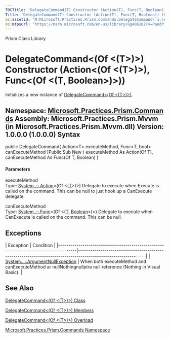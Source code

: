 ```yaml
---
TOCTitle: 'DelegateCommand(T) Constructor (Action(T), Func(T, Boolean))'
Title: 'DelegateCommand(T) Constructor (Action(T), Func(T, Boolean)) (Microsoft.Practices.Prism.Commands)'
ms:assetid: 'M:Microsoft.Practices.Prism.Commands.DelegateCommand\`1.\#ctor(System.Action{\`0},System.Func{\`0,System.Boolean})'
ms:mtpsurl: 'https://msdn.microsoft.com/en-us/library/Gg406162(v=PandP.50)'
---
```


Prism Class Library

DelegateCommand&lt;(Of &lt;(T&gt;)&gt;) Constructor (Action&lt;(Of &lt;(T&gt;)&gt;), Func&lt;(Of &lt;(T, Boolean&gt;)&gt;))
===========================================================================================================================

Initializes a new instance of [DelegateCommand&lt;(Of &lt;(T&gt;)&gt;)](https://msdn.microsoft.com/t:microsoft.practices.prism.commands.delegatecommand%601).

**Namespace:** [Microsoft.Practices.Prism.Commands](https://msdn.microsoft.com/n:microsoft.practices.prism.commands)
**Assembly:** Microsoft.Practices.Prism.Mvvm (in Microsoft.Practices.Prism.Mvvm.dll) Version: 1.0.0.0 (1.0.0.0)
Syntax
------

<span id="syntaxToggle"></span>public DelegateCommand( Action&lt;T&gt; executeMethod, Func&lt;T, bool&gt; canExecuteMethod )Public Sub New ( executeMethod As Action(Of T), canExecuteMethod As Func(Of T, Boolean) )
#### Parameters

executeMethod  
Type: [System..::.Action](http://msdn2.microsoft.com/en-us/library/018hxwa8)&lt;(Of &lt;([T](https://msdn.microsoft.com/t:microsoft.practices.prism.commands.delegatecommand%601)&gt;)&gt;)
Delegate to execute when Execute is called on the command. This can be null to just hook up a CanExecute delegate.

<!-- -->

canExecuteMethod  
Type: [System..::.Func](http://msdn2.microsoft.com/en-us/library/bb549151)&lt;(Of &lt;([T](https://msdn.microsoft.com/t:microsoft.practices.prism.commands.delegatecommand%601), [Boolean](http://msdn2.microsoft.com/en-us/library/a28wyd50)&gt;)&gt;)
Delegate to execute when CanExecute is called on the command. This can be null.

Exceptions
----------

<span id="exceptionsToggle"></span>
| Exception                                                                             | Condition                                                                                                     |
|---------------------------------------------------------------------------------------|---------------------------------------------------------------------------------------------------------------|
| [System..::.ArgumentNullException](http://msdn2.microsoft.com/en-us/library/27426hcy) | When both executeMethod and canExecuteMethod ar nullNothingnullptra null reference (Nothing in Visual Basic). |

See Also
--------

<span id="seeAlsoToggle"></span>
[DelegateCommand&lt;(Of &lt;(T&gt;)&gt;) Class](https://msdn.microsoft.com/t:microsoft.practices.prism.commands.delegatecommand%601)

[DelegateCommand&lt;(Of &lt;(T&gt;)&gt;) Members](https://msdn.microsoft.com/allmembers.t:microsoft.practices.prism.commands.delegatecommand%601)

[DelegateCommand&lt;(Of &lt;(T&gt;)&gt;) Overload](https://msdn.microsoft.com/overload:microsoft.practices.prism.commands.delegatecommand%601.)

[Microsoft.Practices.Prism.Commands Namespace](https://msdn.microsoft.com/n:microsoft.practices.prism.commands)
